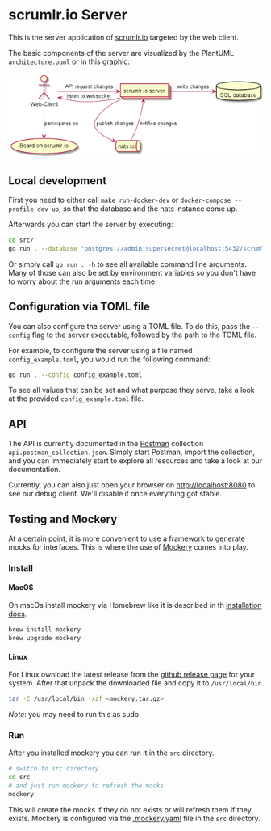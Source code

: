 # scrumlr.io Server

This is the server application of [scrumlr.io](https://scrumlr.io) targeted by the web client.

The basic components of the server are visualized by the PlantUML `architecture.puml` or in this graphic:

![Architecture](architecture.png)

## Local development

First you need to either call `make run-docker-dev` or `docker-compose --profile dev up`,
so that the database and the nats instance come up.

Afterwards you can start the server by executing:

```bash
cd src/
go run . --database "postgres://admin:supersecret@localhost:5432/scrumlr?sslmode=disable" --disable-check-origin --insecure
```

Or simply call `go run . -h` to see all available command line arguments. Many of those
can also be set by environment variables so you don't have to worry about the run arguments
each time.

## Configuration via TOML file
You can also configure the server using a TOML file. To do this, pass the `--config` flag to the server executable, followed by the path to the TOML file.

For example, to configure the server using a file named `config_example.toml`, you would run the following command:

```bash
go run . --config config_example.toml
```

To see all values that can be set and what purpose they serve, take a look at the provided `config_example.toml` file.

## API

The API is currently documented in the [Postman](https://www.postman.com/) collection `api.postman_collection.json`.
Simply start Postman, import the collection, and you can immediately start to explore all
resources and take a look at our documentation.

Currently, you can also just open your browser on [http://localhost:8080](http://localhost:8080)
to see our debug client. We'll disable it once everything got stable.


## Testing and Mockery

At a certain point, it is more convenient to use a framework to generate mocks for interfaces.
This is where the use of [Mockery](https://vektra.github.io/mockery/latest/) comes into play.

### Install

#### MacOS

On macOs install mockery via Homebrew like it is described in th [installation docs](https://vektra.github.io/mockery/latest/installation/).

```bash
brew install mockery
brew upgrade mockery
```

#### Linux

For Linux ownload the latest release from the [github release page](https://github.com/vektra/mockery/releases) for your system.
After that unpack the downloaded file and copy it to `/usr/local/bin`

```bash
tar -C /usr/local/bin -xzf <mockery.tar.gz>
```

*Note*: you may need to run this as sudo

### Run

After you installed mockery you can run it in the `src` directory.

```bash
# switch to src directory
cd src
# and just run mockery to refresh the mocks
mockery
```

This will create the mocks if they do not exists or will refresh them if they exists.
Mockery is configured via the [.mockery.yaml](./src/.mockery.yaml) file in the `src` directory.
